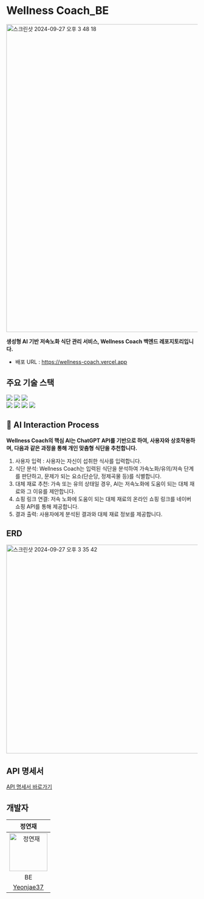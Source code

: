 # Wellness Coach_BE
<img width="811" alt="스크린샷 2024-09-27 오후 3 48 18" src="https://github.com/user-attachments/assets/63696940-0687-4f45-9218-d275d1bc6541">

**생성형 AI 기반 저속노화 식단 관리 서비스, Wellness Coach 백엔드 레포지토리입니다.**
- 배포 URL : https://wellness-coach.vercel.app

## 주요 기술 스택
<img src="https://img.shields.io/badge/Java-007396?style=flat&logo=OpenJDK&logoColor=white"/> <img src="https://img.shields.io/badge/Spring Boot-6DB33F?style=flat&logo=springboot&logoColor=white"> <img src="https://img.shields.io/badge/Gradle-02303A?style=flat&logo=gradle&logoColor=white"> <br>
<img src="https://img.shields.io/badge/Spring Data JPA-6DB33F?style=flat&logo=jpa&logoColor=white"> <img src="https://img.shields.io/badge/MySQL-4479A1?style=flat&logo=mysql&logoColor=white"> <img src="https://img.shields.io/badge/OAuth 2.0-4285F4?style=flat&logo=oauth&logoColor=white"> <img src="https://img.shields.io/badge/Spring Security-6DB33F?style=flat&logo=springsecurity&logoColor=white">
<br/>

## 🧠 AI Interaction Process

**Wellness Coach의 핵심 AI는 ChatGPT API를 기반으로 하여, 사용자와 상호작용하며, 다음과 같은 과정을 통해 개인 맞춤형 식단을 추천합니다.**

1.	사용자 입력 : 사용자는 자신이 섭취한 식사를 입력합니다.
2.	식단 분석: Wellness Coach는 입력된 식단을 분석하여 가속노화/유의/저속 단계를 판단하고, 문제가 되는 요소(단순당, 정제곡물 등)를 식별합니다.
3.	대체 재료 추천: 가속 또는 유의 상태일 경우, AI는 저속노화에 도움이 되는 대체 재료와 그 이유를 제안합니다.
4.	쇼핑 링크 연결: 저속 노화에 도움이 되는 대체 재료의 온라인 쇼핑 링크를 네이버 쇼핑 API를 통해 제공합니다.
5.	결과 출력: 사용자에게 분석된 결과와 대체 재료 정보를 제공합니다.

## ERD
<img width="550" alt="스크린샷 2024-09-27 오후 3 35 42" src="https://github.com/user-attachments/assets/6ef3874a-8004-45df-87cb-56a3c331266a">

## API 명세서
[API 명세서 바로가기](https://flying-aunt-8cc.notion.site/API-5265fe7125744481a7daf76ce2787fe4?pvs=4)

## 개발자
| 정연재 |
|:------:|
| <img src="https://github.com/Yeonjae37.png" alt="정연재" width="100"> | 
| BE |
| [Yeonjae37](https://github.com/Yeonjae37)
